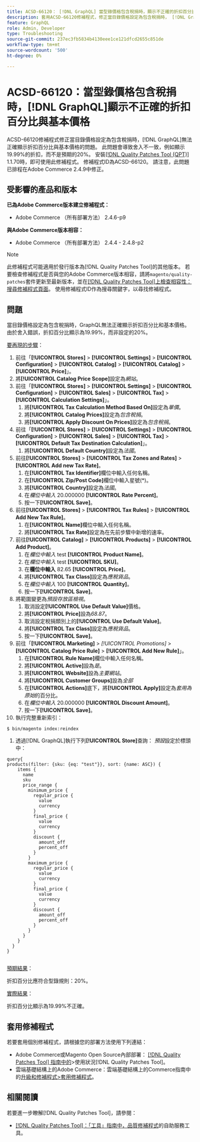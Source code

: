 ```yaml
---
title: ACSD-66120： [!DNL GraphQL] 當型錄價格包含稅捐時，顯示不正確的折扣百分比與基本價格
description: 套用ACSD-66120修補程式，修正當目錄價格設定為包含稅捐時， [!DNL GraphQL] 未正確顯示折扣百分比與基本價格的Adobe Commerce問題。 此問題會導致舍入不一致，例如顯示19.99%的折扣，而不是預期的20%。
feature: GraphQL
role: Admin, Developer
type: Troubleshooting
source-git-commit: 237ec3fb5834b4130eee1ce121dfcd2655c851de
workflow-type: tm+mt
source-wordcount: '500'
ht-degree: 0%

---
```



# ACSD-66120：當型錄價格包含稅捐時，[!DNL GraphQL]顯示不正確的折扣百分比與基本價格

ACSD-66120修補程式修正當目錄價格設定為包含稅捐時，[!DNL GraphQL]無法正確顯示折扣百分比與基本價格的問題。 此問題會導致舍入不一致，例如顯示19.99%的折扣，而不是預期的20%。 安裝[[!DNL Quality Patches Tool (QPT)]](/help/tools/quality-patches-tool/quality-patches-tool-to-self-serve-quality-patches.md) 1.1.70時，即可使用此修補程式。 修補程式ID為ACSD-66120。 請注意，此問題已排程在Adobe Commerce 2.4.9中修正。

## 受影響的產品和版本

**已為Adobe Commerce版本建立修補程式：**

* Adobe Commerce （所有部署方法） 2.4.6-p9

**與Adobe Commerce版本相容：**

* Adobe Commerce （所有部署方法） 2.4.4 - 2.4.8-p2

>[!NOTE]
>
>此修補程式可能適用於發行版本為[!DNL Quality Patches Tool]的其他版本。 若要檢查修補程式是否與您的Adobe Commerce版本相容，請將`magento/quality-patches`套件更新至最新版本，並在[[!DNL Quality Patches Tool]上檢查相容性：搜尋修補程式頁面](https://experienceleague.adobe.com/tools/commerce-quality-patches/index.html?lang=zh-Hant)。 使用修補程式ID作為搜尋關鍵字，以尋找修補程式。

## 問題

當目錄價格設定為包含稅捐時，GraphQL無法正確顯示折扣百分比和基本價格。 由於舍入錯誤，折扣百分比顯示為19.99%，而非設定的20%。

<u>要再現的步驟</u>：

1. 前往「**[!UICONTROL Stores]** > **[!UICONTROL Settings]** > **[!UICONTROL Configuration]** > **[!UICONTROL Catalog]** > **[!UICONTROL Catalog]** > **[!UICONTROL Price]**」。
1. 將&#x200B;**[!UICONTROL Catalog Price Scope]**&#x200B;設定為&#x200B;*網站*。
1. 前往「**[!UICONTROL Stores]** > **[!UICONTROL Settings]** > **[!UICONTROL Configuration]** > **[!UICONTROL Sales]** > **[!UICONTROL Tax]** > **[!UICONTROL Calculation Settings]**」。
   1. 將&#x200B;**[!UICONTROL Tax Calculation Method Based On]**&#x200B;設定為&#x200B;*單價*。
   1. 將&#x200B;**[!UICONTROL Catalog Prices]**&#x200B;設定為&#x200B;*包含稅捐*。
   1. 將&#x200B;**[!UICONTROL Apply Discount On Prices]**&#x200B;設定為&#x200B;*包含稅捐*。
1. 前往「**[!UICONTROL Stores]** > **[!UICONTROL Settings]** > **[!UICONTROL Configuration]** > **[!UICONTROL Sales]** > **[!UICONTROL Tax]** > **[!UICONTROL Default Tax Destination Calculation]**」。
   1. 將&#x200B;**[!UICONTROL Default Country]**&#x200B;設定為&#x200B;*法國*。
1. 前往&#x200B;**[!UICONTROL Stores]** > **[!UICONTROL Tax Zones and Rates]** > **[!UICONTROL Add new Tax Rate]**。
   1. 在&#x200B;**[!UICONTROL Tax Identifier]**&#x200B;欄位中輸入任何名稱。
   1. 在&#x200B;**[!UICONTROL Zip/Post Code]**&#x200B;欄位中輸入星號(*)。
   1. 將&#x200B;**[!UICONTROL Country]**&#x200B;設定為&#x200B;*法國*。
   1. 在&#x200B;*欄位中輸入* 20.000000 **[!UICONTROL Rate Percent]**。
   1. 按一下&#x200B;**[!UICONTROL Save]**。
1. 前往&#x200B;**[!UICONTROL Stores]** > **[!UICONTROL Tax Rules]** > **[!UICONTROL Add New Tax Rule]**。
   1. 在&#x200B;**[!UICONTROL Name]**&#x200B;欄位中輸入任何名稱。
   1. 將&#x200B;**[!UICONTROL Tax Rate]**&#x200B;設定為在先前步驟中新增的速率。
1. 前往&#x200B;**[!UICONTROL Catalog]** > **[!UICONTROL Products]** > **[!UICONTROL Add Product]**。
   1. 在&#x200B;*欄位中輸入* test **[!UICONTROL Product Name]**。
   1. 在&#x200B;*欄位中輸入* test **[!UICONTROL SKU]**。
   1. 在&#x200B;**欄位中輸入** 82.65 **[!UICONTROL Price]**。
   1. 將&#x200B;**[!UICONTROL Tax Class]**&#x200B;設定為&#x200B;*應稅貨品*。
   1. 在&#x200B;*欄位中輸入* 100 **[!UICONTROL Quantity]**。
   1. 按一下&#x200B;**[!UICONTROL Save]**。
1. 將範圍變更為&#x200B;*預設存放區檢視*。
   1. 取消設定&#x200B;**[!UICONTROL Use Default Value]**&#x200B;價格。
   1. 將&#x200B;**[!UICONTROL Price]**&#x200B;設為&#x200B;*68.87*。
   1. 取消設定稅捐類別上的&#x200B;**[!UICONTROL Use Default Value]**。
   1. 將&#x200B;**[!UICONTROL Tax Class]**&#x200B;設定為&#x200B;*應稅貨品*。 
   1. 按一下&#x200B;**[!UICONTROL Save]**。
1. 前往「**[!UICONTROL Marketing]** > *[!UICONTROL Promotions]* > **[!UICONTROL Catalog Price Rule]** > **[!UICONTROL Add New Rule]**」。
   1. 在&#x200B;**[!UICONTROL Rule Name]**&#x200B;欄位中輸入任何名稱。
   1. 將&#x200B;**[!UICONTROL Active]**&#x200B;設為&#x200B;*是*。
   1. 將&#x200B;**[!UICONTROL Website]**&#x200B;設為&#x200B;*主要網站*。
   1. 將&#x200B;**[!UICONTROL Customer Groups]**&#x200B;設為&#x200B;*全部*
   1. 在&#x200B;**[!UICONTROL Actions]**&#x200B;底下，將&#x200B;**[!UICONTROL Apply]**&#x200B;設定為&#x200B;*套用為原始*&#x200B;的百分比。
   1. 在&#x200B;*欄位中輸入* 20.000000 **[!UICONTROL Discount Amount]**。
   1. 按一下&#x200B;**[!UICONTROL Save]**。
1. 執行完整重新索引：

```
$ bin/magento index:reindex
```

1. 透過[!DNL GraphQL]執行下列&#x200B;**[!UICONTROL Store]**&#x200B;查詢： *預設*&#x200B;設定於標頭中：

```
query{
products(filter: {sku: {eq: "test"}}, sort: {name: ASC}) {
    items {
      name
      sku
      price_range {
        minimum_price {
          regular_price {
            value
            currency
          }
          final_price {
            value
            currency
          }
          discount {
            amount_off
            percent_off
          }
        }
        maximum_price {
          regular_price {
            value
            currency
          }
          final_price {
            value
            currency
          }
          discount {
            amount_off
            percent_off
          }
        }
      }
    }
  }
}
  
```

<u>預期結果</u>：

折扣百分比應符合型錄規則：20%。

<u>實際結果</u>：

折扣百分比顯示為19.99%不正確。

## 套用修補程式

若要套用個別修補程式，請根據您的部署方法使用下列連結：

* Adobe Commerce或Magento Open Source內部部署： [[!DNL Quality Patches Tool] 指南中的](/help/tools/quality-patches-tool/usage.md)>使用狀況[!DNL Quality Patches Tool]。
* 雲端基礎結構上的Adobe Commerce：雲端基礎結構上的Commerce指南中的[升級和修補程式>套用修補程式](https://experienceleague.adobe.com/docs/commerce-cloud-service/user-guide/develop/upgrade/apply-patches.html?lang=zh-Hant)。

## 相關閱讀

若要進一步瞭解[!DNL Quality Patches Tool]，請參閱：

* [[!DNL Quality Patches Tool]：「工具」指南中，品質修補程式](/help/tools/quality-patches-tool/quality-patches-tool-to-self-serve-quality-patches.md)的自助服務工具。
